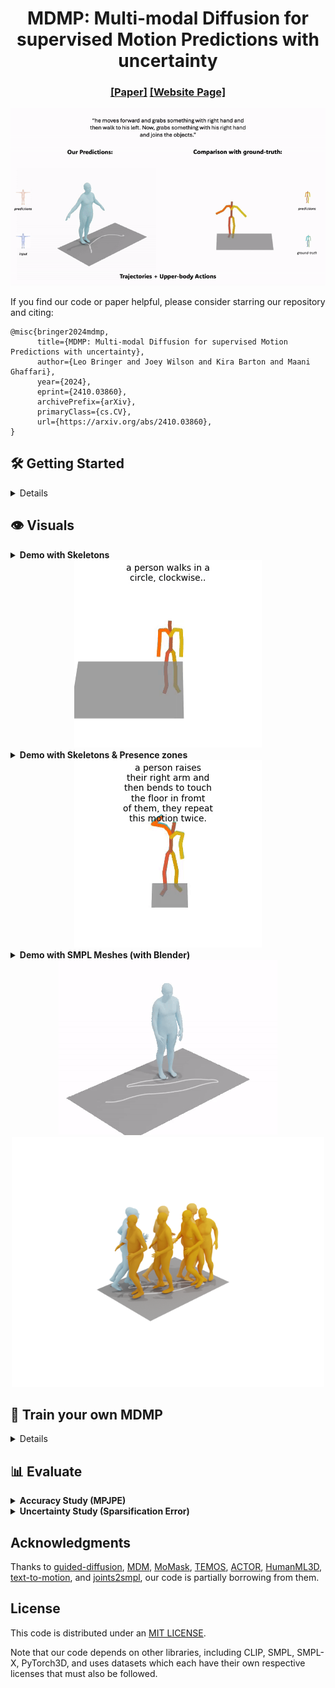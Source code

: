 <div align="center">

# MDMP: Multi-modal Diffusion for supervised Motion Predictions with uncertainty

### [[Paper]](https://arxiv.org/abs/2410.03860) [[Website Page]](https://leob03.github.io/mdmp.github.io/)
<p align="center">
  <img src="assets/short.gif" />
</p>

</div>

If you find our code or paper helpful, please consider starring our repository and citing:
```
@misc{bringer2024mdmp,
      title={MDMP: Multi-modal Diffusion for supervised Motion Predictions with uncertainty}, 
      author={Leo Bringer and Joey Wilson and Kira Barton and Maani Ghaffari},
      year={2024},
      eprint={2410.03860},
      archivePrefix={arXiv},
      primaryClass={cs.CV},
      url={https://arxiv.org/abs/2410.03860}, 
}
```

<!--
## :postbox: News

📢 **2024-10-04** --- MDMP is on ArXiv. 

📢 **2023-10-01** --- Now you can use MDMP in Blender as an add-on. 

📢 **2024-09-25** --- Release codes and models for MDMP. Including training/eval/generation scripts.
-->


## 🛠️ Getting Started

<details>

### 1. Setup Conda environment

```shell
sudo apt update
sudo apt install ffmpeg
conda env create -f environment.yml
conda activate mdmp
python -m spacy download en_core_web_sm
pip install git+https://github.com/openai/CLIP.git
```
We test our code on Python 3.7.13 and PyTorch 1.7.1

#### Alternative: Pip Installation
<details>
We provide an alternative pip installation in case you encounter difficulties setting up the conda environment.

```
pip install -r requirements.txt
```
We test this installation on Python 3.10

</details>

### 2. Download dependencies:

```bash
pip install --upgrade --no-cache-dir gdown
bash prepare/download_smpl_files.sh
bash prepare/download_glove.sh
bash prepare/download_t2m_evaluators.sh
bash prepare/download_recognition_models.sh
```


### 3. Get data

**HumanML3D** - Follow the instructions in [HumanML3D](https://github.com/EricGuo5513/HumanML3D.git),
then copy the result dataset to our repository:

```shell
cp -r ../HumanML3D/HumanML3D ./dataset/HumanML3D
```

<!-- **KIT** - Download from [HumanML3D](https://github.com/EricGuo5513/HumanML3D.git) (no processing needed this time) and the place result in `./dataset/KIT-ML` -->

### 4. Download the pretrained models

```
bash prepare/download_models.sh
```

#### (Optional) Download Manually

[mdmp_pretrained](https://leobringer.com/wp-content/uploads/2024/09/preatrained_model.zip) - it's a zip file, unzip and place them in `./save/`.

</details>


## 👁️ Visuals

<details>
  <summary><b>Demo with Skeletons</b></summary>

### Generate from test set prompts

```shell
python -m sample.generate_w_gt --model_path ./save/mdmp_pretrained/model000500000.pt --num_samples 3 --num_repetitions 3
```

**You may modify the arguments based on your preferences:**
* `--device` id. 
* `--num_samples` to generate more samples conditionned on different inputs
* `--num_repetitions` to generate more samples conditionned on the same inputs
* `--model_path` to change the path if you have trained your own model and want to test it

**Running those will get you:**
* `results.npy` file with text prompts and xyz positions of the generated animation
* `sample##_rep##.mp4` - a stick figure animation for each generated motion including the ground-truth motion for comparison.

It should look something like this:

</details>

<div align="center">
  <img src="assets/example1.gif" alt="example">
</div>

<details>
  <summary><b>Demo with Skeletons & Presence zones</b></summary>

```shell
python -m sample.generate_w_zones --model_path ./save/mdmp_pretrained/model000500000.pt --num_samples 3 --num_repetitions 3
```

**You may modify the arguments based on your preferences:**
* `--device` id. 
* `--num_samples` to generate more samples conditionned on different inputs
* `--num_repetitions` to generate more samples conditionned on the same inputs
* `--model_path` to change the path if you have trained your own model and want to test it


**Running those will get you:**
* `results.npy` file with text prompts and xyz positions of the generated animation
* `sample##_rep##.mp4` - a stick figure animation for each generated motion including zones of presence around 'end-effector' joints to assess uncertainty.

It should look something like this:

</details>

<div align="center">
  <img src="assets/example2.gif" alt="example">
</div>

<details>
  <summary><b>Demo with SMPL Meshes (with Blender)</b></summary>

### Generate simple skeleton videos to be rendered

```shell
python -m sample.generate_for_meshes --model_path ./save/mdmp_pretrained/model000500000.pt --num_samples 3 --num_repetitions 3
```

**You may also define:**
* `--device` id.
* `--num_samples` to generate more samples conditionned on different inputs
* `--num_repetitions` to generate more samples conditionned on the same inputs
* `--model_path` to change the path if you have trained your own model and want to test it

**Running those will get you:**
* `results.npy` file with text prompts and xyz positions of the generated animation
* `sample##_rep##.mp4` - a stick figure animation for each generated motion with no ground-truth, no floor, nor zones of presence.

It should look something like this:

<div align="center">
  <img src="assets/example5.gif" alt="example">
</div>

### Create SMPL parameters

Frow now on if you want to render the SMPL mesh you should chose an `.mp4` file that you would like to render, copy its relative path and use the following script to create SMPL parameters of that file:

```shell
python -m visualize.render_mesh --input_path /path/to/mp4/stick/figure/file
```

**This script outputs:**
* `sample##_rep##_smpl_params.npy` - SMPL parameters (thetas, root translations, vertices and faces)
* `sample##_rep##_obj` - Mesh per frame in `.obj` format.

### Set up blender

Refer to [TEMOS-Rendering motions](https://github.com/Mathux/TEMOS) for blender setup, then install the following dependencies.

```
YOUR_BLENDER_PYTHON_PATH/python -m pip install -r prepare/blender_requirements.txt
```

### Render SMPL meshes

Run the following command to render SMPL using blender:

```
YOUR_BLENDER_PATH/blender --background --python render.py -- --cfg=./configs/render.yaml --npy=YOUR_NPY_FOLDER --mode=video
```

**You may also define:**
- `--mode=video`: render mp4 video
- `--mode=sequence`: render the whole motion in a png image.

**Based on the mode you chose this script outputs:**
* `sample##_rep##_smpl_params.mp4` or `sample##_rep##_smpl_params.png` - a Video with the SMPL parameters rendered with Blender (along with a folder with the `.obj` files associated to each single frame of the video) or an image summary of the sequence, which should look like this:

</details>

<div align="center">
  <img src="assets/example6.gif" alt="example" width="350">
</div>

<div align="center">
  <img src="assets/example6.png" alt="example" width="500">
</div>

## 🚀 Train your own MDMP

<details>

```shell
python -m train.train_mdmp --save_dir save/my_own_mdmp --dataset humanml
```

* Use `--diffusion_steps 50` to train a faster model with less diffusion steps.
* Use `--device` to define GPU id.
* Add `--train_platform_type {ClearmlPlatform, TensorboardPlatform}` to track results with either [ClearML](https://clear.ml/) or [Tensorboard](https://www.tensorflow.org/tensorboard).
* Add `--use_gcn true` to try the GCN version
* Change `--emb_motion_len` to a value lower than 50 if you want you model to be conditionned on shorter motion sequences
* Add `--num_steps` to specificy the number of training steps and train more or less
* Use `--batch_size` to change to a smaller batch size if your GPU memory gets in the way

</details>

## 📊 Evaluate

<details>
  <summary><b>Accuracy Study (MPJPE)</b></summary>

* Takes about 30mins (on a single GPU) for 3 repetitions per input to go over the entire test set (excluding motion sequences shorter than 3s).
* The output of this script will be printed in the terminal and correspond to the MPJPE at various time steps of the predicted motion (from 0.5 to 5.5s).
* The pre-trained model results should match the ones reported in the temporal chart of the paper (or sometimes lower).

```shell
python -m eval.eval_mpjpe --model_path ./save/mdmp_pretrained/model000500000.pt --num_repetitions 3
```

**You may also define:**
* `--device` id.
* `--num_samples` to generate more samples conditionned on different inputs
* `--num_repetitions` to generate more samples conditionned on the same inputs
* `--model_path` to change the path if you have trained your own model and want to test it

The chart in the paper:
<img src="assets/temporal_chart.png" alt="Temporal Chart" width="400">:

</details>

<details>
  <summary><b>Uncertainty Study (Sparsification Error)</b></summary>

* The output of this script will be saved in the folder and correspond to the Sparsification Plot.
* The pre-trained model results should approxiametly match the ones reported in the paper (or sometimes lower).

```shell
python -m eval.eval_spars --model_path ./save/mdmp_pretrained/model000500000.pt --num_samples 10 --num_repetitions 5
```

**You may also define:**
* `--device` id.
* `--num_samples` to generate more samples conditionned on different inputs
* `--num_repetitions` to generate more samples conditionned on the same inputs (usually results in a curve that aligns even closely to the Oracle)
* `--model_path` to change the path if you have trained your own model and want to test it

The plot in the paper: (here we only assess 'Mode Divergence' which is the best index)
<img src="assets/sparsification.png" alt="Temporal Chart" width="400">:

</details>

## Acknowledgments

Thanks to [guided-diffusion](https://github.com/openai/guided-diffusion), [MDM](https://github.com/GuyTevet/motion-diffusion-model), [MoMask](https://github.com/EricGuo5513/momask-codes), [TEMOS](https://github.com/Mathux/TEMOS), [ACTOR](https://github.com/Mathux/ACTOR), [HumanML3D](https://github.com/EricGuo5513/HumanML3D), [text-to-motion](https://github.com/EricGuo5513/text-to-motion), and [joints2smpl](https://github.com/wangsen1312/joints2smpl), our code is partially borrowing from them.

## License

This code is distributed under an [MIT LICENSE](LICENSE).

Note that our code depends on other libraries, including CLIP, SMPL, SMPL-X, PyTorch3D, and uses datasets which each have their own respective licenses that must also be followed.
